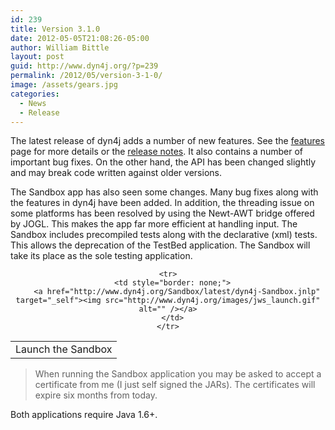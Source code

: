 ```yaml
---
id: 239
title: Version 3.1.0
date: 2012-05-05T21:08:26-05:00
author: William Bittle
layout: post
guid: http://www.dyn4j.org/?p=239
permalink: /2012/05/version-3-1-0/
image: /assets/gears.jpg
categories:
  - News
  - Release
---
```

The latest release of dyn4j adds a number of new features. See the [features](http://www.dyn4j.org/features "Features") page for more details or the <a onclick="javascript:pageTracker._trackPageview('/outgoing/github.com/dyn4j/dyn4j/blob/master/release-notes.txt');" title="Latest Release Notes"  href="https://github.com/dyn4j/dyn4j/blob/master/release-notes.txt" target="_blank" rel="noopener">release notes</a>. It also contains a number of important bug fixes. On the other hand, the API has been changed slightly and may break code written against older versions.

The Sandbox app has also seen some changes. Many bug fixes along with the features in dyn4j have been added. In addition, the threading issue on some platforms has been resolved by using the Newt-AWT bridge offered by JOGL. This makes the app far more efficient at handling input. The Sandbox includes precompiled tests along with the declarative (xml) tests. This allows the deprecation of the TestBed application. The Sandbox will take its place as the sole testing application.

<div style="text-align: center;">
  <table style="border: none; width: 100%;" cellspacing="0" cellpadding="0">
    <tr>
      <td style="border: none;">
        Launch the Sandbox
      </td>
    </tr>
    
    <tr>
      <td style="border: none;">
        <a href="http://www.dyn4j.org/Sandbox/latest/dyn4j-Sandbox.jnlp" target="_self"><img src="http://www.dyn4j.org/images/jws_launch.gif" alt="" /></a>
      </td>
    </tr>
  </table>
</div>

> When running the Sandbox application you may be asked to accept a certificate from me (I just self signed the JARs). The certificates will expire six months from today.

Both applications require Java 1.6+.